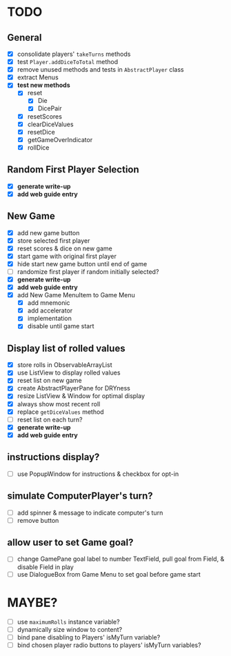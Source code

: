 # TODO
## General
* [x] consolidate players' `takeTurns` methods
* [x] test `Player.addDiceToTotal` method
* [x] remove unused methods and tests in `AbstractPlayer` class
* [x] extract Menus
* [x] __test new methods__
    * [x] reset
        * [x] Die
        * [x] DicePair
    * [x] resetScores
    * [x] clearDiceValues
    * [x] resetDice
    * [x] getGameOverIndicator
    * [x] rollDice

## Random First Player Selection
* [x] __generate write-up__
* [x] __add web guide entry__

## New Game
* [x] add new game button
* [x] store selected first player
* [x] reset scores & dice on new game
* [x] start game with original first player
* [x] hide start new game button until end of game
* [ ] randomize first player if random initially selected?
* [x] __generate write-up__
* [x] __add web guide entry__
* [x] add New Game MenuItem to Game Menu
    * [x] add mnemonic
    * [x] add accelerator
    * [x] implementation
    * [x] disable until game start

## Display list of rolled values
* [x] store rolls in ObservableArrayList
* [x] use ListView to display rolled values
* [x] reset list on new game
* [x] create AbstractPlayerPane for DRYness
* [x] resize ListView & Window for optimal display
* [x] always show most recent roll
* [x] replace `getDiceValues` method
* [ ] reset list on each turn?
* [x] __generate write-up__
* [x] __add web guide entry__

## instructions display?
* [ ] use PopupWindow for instructions & checkbox for opt-in

## simulate ComputerPlayer's turn?
* [ ] add spinner & message to indicate computer's turn
* [ ] remove button

## allow user to set Game goal?
* [ ] change GamePane goal label to number TextField, pull goal from Field, & disable Field in play
* [ ] use DialogueBox from Game Menu to set goal before game start

# MAYBE?
* [ ] use `maximumRolls` instance variable?
* [ ] dynamically size window to content?
* [ ] bind pane disabling to Players' isMyTurn variable?
* [ ] bind chosen player radio buttons to players' isMyTurn variables?

